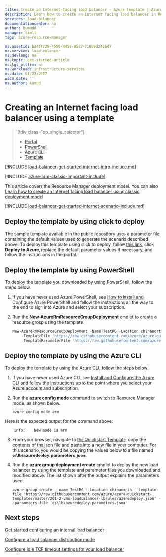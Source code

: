 ```yaml
---
title: Create an Internet-facing load balancer - Azure template | Azure
description: Learn how to create an Internet facing load balancer in Resource Manager using a template
services: load-balancer
documentationcenter: na
author: kumudd
manager: timlt
tags: azure-resource-manager

ms.assetid: b24f4729-4559-4458-8527-71009d242647
ms.service: load-balancer
ms.devlang: na
ms.topic: get-started-article
ms.tgt_pltfrm: na
ms.workload: infrastructure-services
ms.date: 01/23/2017
wacn.date: ''
ms.author: kumud
---
```


# Creating an Internet facing load balancer using a template
> [!div class="op_single_selector"]
>- [Portal](./load-balancer-get-started-internet-portal.md)
>- [PowerShell](./load-balancer-get-started-internet-arm-ps.md)
>- [Azure CLI](./load-balancer-get-started-internet-arm-cli.md)
>- [Template](./load-balancer-get-started-internet-arm-template.md)

[!INCLUDE [load-balancer-get-started-internet-intro-include.md](../../includes/load-balancer-get-started-internet-intro-include.md)]

[!INCLUDE [azure-arm-classic-important-include](../../includes/azure-arm-classic-important-include.md)]

This article covers the Resource Manager deployment model. You can also [Learn how to create an Internet facing load balancer using classic deployment model](./load-balancer-get-started-internet-classic-portal.md)

[!INCLUDE [load-balancer-get-started-internet-scenario-include.md](../../includes/load-balancer-get-started-internet-scenario-include.md)]

## Deploy the template by using click to deploy

The sample template available in the public repository uses a parameter file containing the default values used to generate the scenario described above. To deploy this template using click to deploy, follow [this link](https://github.com/Azure/azure-quickstart-templates/tree/master/201-2-vms-loadbalancer-natrules), click **Deploy to Azure**, replace the default parameter values if necessary, and follow the instructions in the portal.

## Deploy the template by using PowerShell

To deploy the template you downloaded by using PowerShell, follow the steps below.

1. If you have never used Azure PowerShell, see [How to Install and Configure Azure PowerShell](https://docs.microsoft.com/powershell/azureps-cmdlets-docs) and follow the instructions all the way to the end to sign into Azure and select your subscription.
2. Run the **New-AzureRmResourceGroupDeployment** cmdlet to create a resource group using the template.

    ```powershell
    New-AzureRmResourceGroupDeployment -Name TestRG -Location chinanorth `
        -TemplateFile 'https://raw.githubusercontent.com/azure/azure-quickstart-templates/master/201-2-vms-loadbalancer-lbrules/azuredeploy.json' `
        -TemplateParameterFile 'https://raw.githubusercontent.com/azure/azure-quickstart-templates/master/201-2-vms-loadbalancer-lbrules/azuredeploy.parameters.json'
    ```

## Deploy the template by using the Azure CLI

To deploy the template by using the Azure CLI, follow the steps below.

1. If you have never used Azure CLI, see [Install and Configure the Azure CLI](../cli-install-nodejs.md) and follow the instructions up to the point where you select your Azure account and subscription.
2. Run the **azure config mode** command to switch to Resource Manager mode, as shown below.

    ```azurecli
    azure config mode arm
    ```

Here is the expected output for the command above:

```
    info:    New mode is arm
```

3. From your browser, navigate to [the Quickstart Template](https://github.com/Azure/azure-quickstart-templates/tree/master/201-2-vms-loadbalancer-lbrules), copy the contents of the json file and paste into a new file in your computer. For this scenario, you would be copying the values below to a file named **c:\lb\azuredeploy.parameters.json**.
4. Run the **azure group deployment create** cmdlet to deploy the new load balancer by using the template and parameter files you downloaded and modified above. The list shown after the output explains the parameters used.

    ```azurecli
    azure group create --name TestRG --location chinanorth --template-file 'https://raw.githubusercontent.com/azure/azure-quickstart-templates/master/201-2-vms-loadbalancer-lbrules/azuredeploy.json' --parameters-file 'c:\lb\azuredeploy.parameters.json'
    ```

## Next steps

[Get started configuring an internal load balancer](./load-balancer-get-started-ilb-arm-ps.md)

[Configure a load balancer distribution mode](./load-balancer-distribution-mode.md)

[Configure idle TCP timeout settings for your load balancer](./load-balancer-tcp-idle-timeout.md)